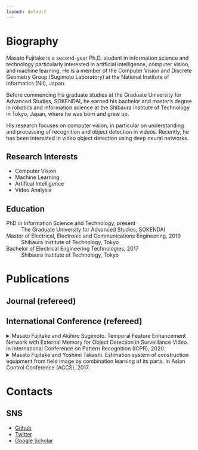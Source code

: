 ```yaml
---
layout: default
---
```



# Biography
Masato Fujitake is a second-year Ph.D. student in information science and technology particularly interested in artificial intelligence, computer vision, and machine learning.
He is a member of the Computer Vision and Discrete Geometry Group (Sugimoto Laboratory) at the National Institute of Informatics (NII), Japan.

Before commencing his graduate studies at the Graduate University for Advanced Studies, SOKENDAI,
he earned his bachelor and master’s degree in robotics and information science at the 
Shibaura Institute of Technology in Tokyo, Japan, where he was born and grew up.

His research focuses on computer vision, in particular on understanding and processing of recognition and object detection in videos.
Recently, he has been interested in video object detection using deep neural networks.

## Research Interests
- Computer Vision
- Machine Learning
- Artifical Intelligence
- Video Analysis

## Education
<dl>
<dt>PhD in Information Science and Technology, present</dt>
<dd>The Graduate University for Advanced Studies, SOKENDAI</dd>
<dt>Master of Electrical, Electronic and Communications Engineering, 2019</dt>
<dd>Shibaura Institute of Technology, Tokyo</dd>
<dt>Bachelor of Electrical Engineering Technologies, 2017</dt>
<dd>Shibaura Institute of Technology, Tokyo</dd>
</dl>





# Publications
## Journal (refereed)
## International Conference (refereed)
<details><summary>Masato Fujitake and Akihiro Sugimoto. Temporal Feature Enhancement Network with External Memory for Object Detection in Surveillance Video. In International Conference on Pattern Recognition (ICPR), 2020.</summary><div>

## Abstract
Video object detection is challenging and essential in practical applications, such as surveillance cameras for traffic control and public security.
Unlike the video in natural scenes,
the surveillance video tends to contain dense and small objects (typically vehicles) in their appearances.
Therefore, existing methods for surveillance object detection utilize still-image object detection approaches with rich feature extractors at the expense of their run-time speeds.
The run-time speed, however, becomes essential when the video is being streamed.
In this paper, we exploit temporal information in videos to enrich the feature maps, proposing the first temporal attention based external memory network for the live stream of video.
Extensive experiments on real-world traffic surveillance benchmarks demonstrate the real-time performance of the proposed model while keeping comparable accuracy with state-of-the-art.
</div></details>

<details><summary>Masato Fujitake and Yoshimi Takashi. Estimation system of construction equipment from field image by combination learning of its parts. In Asian Control Conference (ACCS), 2017.</summary><div>

## Abstract
This paper describes the development of a robust object recognition system which combines object's parts, for automatic construction equipment tracking camera on unmanned construction site. Although a construction equipment operator monitors manually and operates construction equipment through captured surveillance camera video in the worksite of unmanned construction, they need an automatic tracking system for construction equipment in order to work efficiently. Since there is difficulty of automation such as some parts of construction equipment are not captured in the video because of construction works, we have developed a robust system which recognizes construction equipment using combination of their parts. Before we start making whole system, we developed object recognition algorithm for construction equipment. The object: construction equipment, recognition algorithm discussed in this paper is developed based on estimating its type by combining its parts found in an image. This system has three features to realize the process: part extraction step, part recognition step and part combination step. The part extraction step extracts object candidates including parts of construction equipment from an input image. In the part recognition step, they are recognized and labeled. The part combination step combines the labeled data and estimates construction equipment's type using neural networks. Experimental results show that the system which combines parts of construction equipment is able to estimate its type even if some parts of it are hidden. We also describe its improvement in terms of the processing time.
</div></details>


# Contacts
## SNS
- [Github](https://github.com/Swall0w)
- [Twitter](https://twitter.com/Swall0wTech)
- [Google Scholar](https://scholar.google.com/citations?user=Bol__jMAAAAJ&hl=ja&authuser=1)

